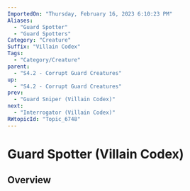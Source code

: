 ```yaml
---
ImportedOn: "Thursday, February 16, 2023 6:10:23 PM"
Aliases:
  - "Guard Spotter"
  - "Guard Spotters"
Category: "Creature"
Suffix: "Villain Codex"
Tags:
  - "Category/Creature"
parent:
  - "S4.2 - Corrupt Guard Creatures"
up:
  - "S4.2 - Corrupt Guard Creatures"
prev:
  - "Guard Sniper (Villain Codex)"
next:
  - "Interrogator (Villain Codex)"
RWtopicId: "Topic_6748"
---
```

# Guard Spotter (Villain Codex)
## Overview
